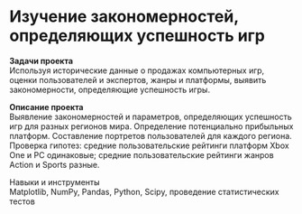 # Изучение закономерностей, определяющих успешность игр

**Задачи проекта**<br>
Используя исторические данные о продажах компьютерных игр, оценки пользователей и экспертов, жанры и платформы, выявить закономерности, определяющие успешность игры.

**Описание проекта**<br>
Выявление закономерностей и параметров, определяющих успешность игр для разных регионов мира. Определение потенциально прибыльных платформ. 
Составление портретов пользователей для каждого региона.
 Проверка гипотез: средние пользовательские рейтинги платформ Xbox One и PC одинаковые; средние пользовательские рейтинги жанров Action и Sports разные.


Навыки и инструменты<br>
Matplotlib, NumPy, Pandas, Python, Scipy, проведение статистических тестов
